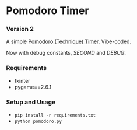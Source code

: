 # Pomodoro Timer
### Version 2

A simple [Pomodoro (Technique) Timer](https://en.wikipedia.org/wiki/Pomodoro_Technique). Vibe-coded.

Now with debug constants, *SECOND* and *DEBUG*.

### Requirements
- tkinter
- pygame==2.6.1

### Setup and Usage
- `pip install -r requirements.txt`
- `python pomodoro.py`
